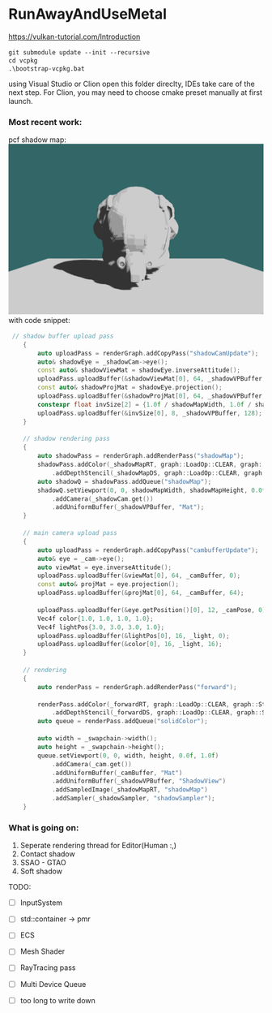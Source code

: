 # RunAwayAndUseMetal
https://vulkan-tutorial.com/Introduction

```
git submodule update --init --recursive
cd vcpkg
.\bootstrap-vcpkg.bat
```
using Visual Studio or Clion open this folder direclty, IDEs take care of the next step.
For Clion, you may need to choose cmake preset manually at first launch.


### Most recent work:
pcf shadow map:![pcf_shadowmap](./sample/shadow/pcf3x3.png)
with code snippet:
```cpp
 // shadow buffer upload pass
    {
        auto uploadPass = renderGraph.addCopyPass("shadowCamUpdate");
        auto& shadowEye = _shadowCam->eye();
        const auto& shadowViewMat = shadowEye.inverseAttitude();
        uploadPass.uploadBuffer(&shadowViewMat[0], 64, _shadowVPBuffer, 0);
        const auto& shadowProjMat = shadowEye.projection();
        uploadPass.uploadBuffer(&shadowProjMat[0], 64, _shadowVPBuffer, 64);
        constexpr float invSize[2] = {1.0f / shadowMapWidth, 1.0f / shadowMapHeight};
        uploadPass.uploadBuffer(&invSize[0], 8, _shadowVPBuffer, 128);
    }

    // shadow rendering pass
    {
        auto shadowPass = renderGraph.addRenderPass("shadowMap");
        shadowPass.addColor(_shadowMapRT, graph::LoadOp::CLEAR, graph::StoreOp::STORE, {1.0f})
            .addDepthStencil(_shadowMapDS, graph::LoadOp::CLEAR, graph::StoreOp::DONT_CARE, graph::LoadOp::DONT_CARE, graph::StoreOp::DONT_CARE, 1.0, 0);
        auto shadowQ = shadowPass.addQueue("shadowMap");
        shadowQ.setViewport(0, 0, shadowMapWidth, shadowMapHeight, 0.0f, 1.0f)
            .addCamera(_shadowCam.get())
            .addUniformBuffer(_shadowVPBuffer, "Mat");
    }

    // main camera upload pass
    {
        auto uploadPass = renderGraph.addCopyPass("cambufferUpdate");
        auto& eye = _cam->eye();
        auto viewMat = eye.inverseAttitude();
        uploadPass.uploadBuffer(&viewMat[0], 64, _camBuffer, 0);
        const auto& projMat = eye.projection();
        uploadPass.uploadBuffer(&projMat[0], 64, _camBuffer, 64);

        uploadPass.uploadBuffer(&eye.getPosition()[0], 12, _camPose, 0);
        Vec4f color{1.0, 1.0, 1.0, 1.0};
        Vec4f lightPos{3.0, 3.0, 3.0, 1.0};
        uploadPass.uploadBuffer(&lightPos[0], 16, _light, 0);
        uploadPass.uploadBuffer(&color[0], 16, _light, 16);
    }

    // rendering
    {
        auto renderPass = renderGraph.addRenderPass("forward");

        renderPass.addColor(_forwardRT, graph::LoadOp::CLEAR, graph::StoreOp::STORE, {0.2, 0.4, 0.4, 1.0})
            .addDepthStencil(_forwardDS, graph::LoadOp::CLEAR, graph::StoreOp::DONT_CARE, graph::LoadOp::DONT_CARE, graph::StoreOp::DONT_CARE, 1.0, 0);
        auto queue = renderPass.addQueue("solidColor");

        auto width = _swapchain->width();
        auto height = _swapchain->height();
        queue.setViewport(0, 0, width, height, 0.0f, 1.0f)
            .addCamera(_cam.get())
            .addUniformBuffer(_camBuffer, "Mat")
            .addUniformBuffer(_shadowVPBuffer, "ShadowView")
            .addSampledImage(_shadowMapRT, "shadowMap")
            .addSampler(_shadowSampler, "shadowSampler");
    }
```

### What is going on:
1. Seperate rendering thread for Editor(Human :,)
2. Contact shadow
3. SSAO - GTAO
4. Soft shadow

TODO:
 - [ ] InputSystem
 - [ ] std::container -> pmr
 - [ ] ECS
 - [ ] Mesh Shader
 - [ ] RayTracing pass
 - [ ] Multi Device Queue
 - [ ] too long to write down

